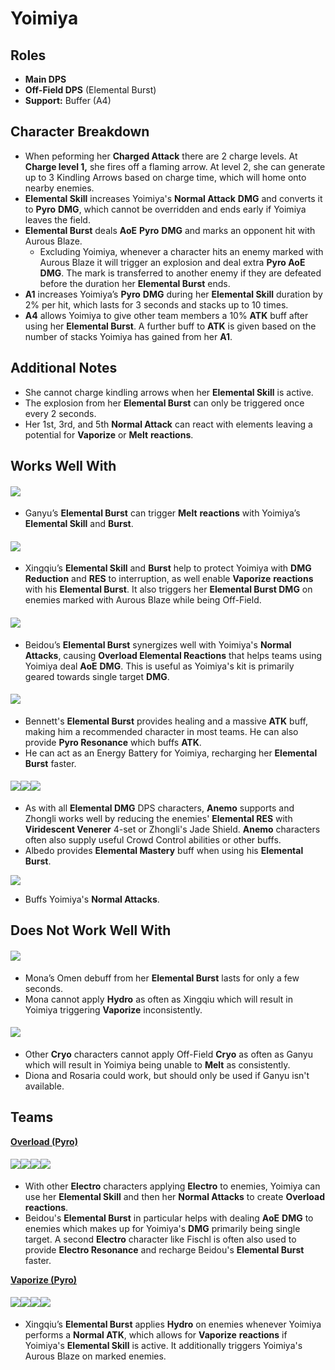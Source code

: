 # Yoimiya

## Roles

* **Main DPS**
* **Off-Field DPS** (Elemental Burst)
* **Support:** Buffer (A4)

## Character Breakdown

* When peforming her **Charged Attack** there are 2 charge levels. At **Charge level 1,** she fires off a flaming arrow. At level 2, she can generate up to 3 Kindling Arrows based on charge time, which will home onto nearby enemies.
* **Elemental Skill** increases Yoimiya's **Normal Attack** **DMG** and converts it to **Pyro** **DMG**, which cannot be overridden and ends early if Yoimiya leaves the field.
* **Elemental Burst** deals **AoE** **Pyro** **DMG** and marks an opponent hit with Aurous Blaze.
  * Excluding Yoimiya, whenever a character hits an enemy marked with Aurous Blaze it will trigger an explosion and deal extra **Pyro AoE** **DMG**. The mark is transferred to another enemy if they are defeated before the duration her **Elemental Burst** ends.
* **A1** increases Yoimiya’s **Pyro** **DMG** during her **Elemental Skill** duration by 2% per hit, which lasts for 3 seconds and stacks up to 10 times.
* **A4** allows Yoimiya to give other team members a 10% **ATK** buff after using her **Elemental Burst**. A further buff to **ATK** is given based on the number of stacks Yoimiya has gained from her **A1**.

## Additional Notes

* She cannot charge kindling arrows when her **Elemental Skill** is active.
* The explosion from her **Elemental Burst** can only be triggered once every 2 seconds.
* Her 1st, 3rd, and 5th **Normal Attack** can react with elements leaving a potential for **Vaporize** or **Melt** **reactions**.

## Works Well With

#### ![](../../.gitbook/assets/ui\_avataricon\_ganyu.png)

* Ganyu’s **Elemental Burst** can trigger **Melt** **reactions** with Yoimiya’s **Elemental Skill** and **Burst**.

#### ![](../../.gitbook/assets/ui\_avataricon\_xingqiu.png)

* Xingqiu’s **Elemental Skill** and **Burst** help to protect Yoimiya with **DMG Reduction** and **RES** to interruption, as well enable **Vaporize** **reactions** with his **Elemental Burst**. It also triggers her **Elemental Burst DMG** on enemies marked with Aurous Blaze while being Off-Field.

#### ![](../../.gitbook/assets/ui\_avataricon\_beidou.png)

* Beidou’s **Elemental Burst** synergizes well with Yoimiya's **Normal Attacks**, causing **Overload Elemental Reactions** that helps teams using Yoimiya deal **AoE** **DMG**. This is useful as Yoimiya's kit is primarily geared towards single target **DMG**.

#### ![](../../.gitbook/assets/ui\_avataricon\_bennett.png)

* Bennett's **Elemental Burst** provides healing and a massive **ATK** buff, making him a recommended character in most teams. He can also provide **Pyro Resonance** which buffs **ATK**.
* He can act as an Energy Battery for Yoimiya, recharging her **Elemental Burst** faster.

#### ![](../../.gitbook/assets/ui\_icon\_anemo.webp)![](../../.gitbook/assets/ui\_avataricon\_zhongli.png)![](../../.gitbook/assets/ui\_avataricon\_albedo.png)

* As with all **Elemental DMG** DPS characters, **Anemo** supports and Zhongli works well by reducing the enemies' **Elemental RES** with **Viridescent Venerer** 4-set or Zhongli's Jade Shield. **Anemo** characters often also supply useful Crowd Control abilities or other buffs.
* Albedo provides **Elemental Mastery** buff when using his **Elemental Burst**.

![](../../.gitbook/assets/ui\_avataricon\_yunjin.png)

* Buffs Yoimiya's **Normal Attacks**.

## Does Not Work Well With

#### ![](../../.gitbook/assets/ui\_avataricon\_mona.png)

* Mona’s Omen debuff from her **Elemental Burst** lasts for only a few seconds.
* Mona cannot apply **Hydro** as often as Xingqiu which will result in Yoimiya triggering **Vaporize** inconsistently.

#### ![](../../.gitbook/assets/ui\_icon\_cryo.webp)

* Other **Cryo** characters cannot apply Off-Field **Cryo** as often as Ganyu which will result in Yoimiya being unable to **Melt** as consistently.
* Diona and Rosaria could work, but should only be used if Ganyu isn't available.

## Teams

[**Overload (Pyro)**](../../teams/overload.md)

#### ![](../../.gitbook/assets/ui\_avataricon\_yoimiya.png)![](../../.gitbook/assets/ui\_avataricon\_beidou.png)![](../../.gitbook/assets/ui\_avataricon\_fischl.png)![](../../.gitbook/assets/ui\_avataricon\_bennett.png)

* With other **Electro** characters applying **Electro** to enemies, Yoimiya can use her **Elemental Skill** and then her **Normal Attacks** to create **Overload** **reactions**.
* Beidou's **Elemental Burst** in particular helps with dealing **AoE** **DMG** to enemies which makes up for Yoimiya's **DMG** primarily being single target. A second **Electro** character like Fischl is often also used to provide **Electro Resonance** and recharge Beidou's **Elemental Burst** faster.

[**Vaporize (Pyro)**](../../teams/reverse-vaporize.md)

#### ![](../../.gitbook/assets/ui\_avataricon\_yoimiya.png)![](../../.gitbook/assets/ui\_avataricon\_xingqiu.png)![](../../.gitbook/assets/ui\_avataricon\_albedo.png)![](../../.gitbook/assets/ui\_avataricon\_zhongli.png)

* Xingqiu’s **Elemental Burst** applies **Hydro** on enemies whenever Yoimiya performs a **Normal ATK**, which allows for **Vaporize** **reactions** if Yoimiya's **Elemental Skill** is active. It additionally triggers Yoimiya's Aurous Blaze on marked enemies.
